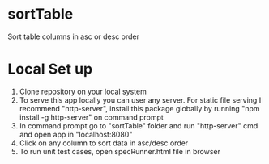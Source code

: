 # sortTable
Sort table columns in asc or desc order

# Local Set up

1. Clone repository on your local system
2. To serve this app locally you can user any server. For static file serving I recommend "http-server", install this package globally by running "npm install -g http-server" on command prompt
3. In command prompt go to "sortTable" folder and run "http-server" cmd and open app in "localhost:8080"
4. Click on any column to sort data in asc/desc order
5. To run unit test cases, open specRunner.html file in browser
